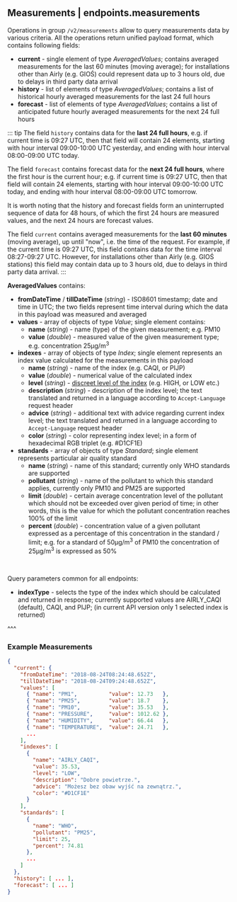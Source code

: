 ## Measurements | endpoints.measurements

Operations in group `/v2/measurements` allow to query measurements data by various criteria. All the operations return unified payload format, which contains following fields:
- **current** - single element of type _AveragedValues_; contains averaged measurements for the last 60 minutes (moving average); for installations other than Airly (e.g. GIOŚ) could represent data up to 3 hours old, due to delays in third party data arrival
- **history** - list of elements of type _AveragedValues_; contains a list of historical hourly averaged measurements for the last 24 full hours
- **forecast** - list of elements of type _AveragedValues_; contains a list of anticipated future hourly averaged measurements for the next 24 full hours

::: tip
The field `history` contains data for the **last 24 full hours**, e.g. if current time is 09:27 UTC, then that field will contain 24 elements, starting with hour interval 09:00-10:00 UTC yesterday, and ending with hour interval 08:00-09:00 UTC today. 

The field `forecast` contains forecast data for the **next 24 full hours**, where the first hour is the current hour; e.g. if current time is 09:27 UTC, then that field will contain 24 elements, starting with hour interval 09:00-10:00 UTC today, and ending with hour interval 08:00-09:00 UTC tomorrow.

It is worth noting that the history and forecast fields form an uninterrupted sequence of data for 48 hours, of which the first 24 hours are measured values, and the next 24 hours are forecast values.

The field `current` contains averaged measurements for the **last 60 minutes** (moving average), up until "now", i.e. the time of the request. For example, if the current time is 09:27 UTC, this field contains data for the time interval 08:27-09:27 UTC. However, for installations other than Airly (e.g. GIOŚ stations) this field may contain data up to 3 hours old, due to delays in third party data arrival.
:::

**AveragedValues** contains:
- **fromDateTime** / **tillDateTime** (_string_) - ISO8601 timestamp; date and time in UTC; the two fields represent time interval during which the data in this payload was measured and averaged
- **values** - array of objects of type _Value_; single element contains:
    - **name** (_string_) - name (type) of the given measurement; e.g. PM10
    - **value** (_double_) - measured value of the given measurement type; e.g. concentration 25µg/m<sup>3</sup>
- **indexes** - array of objects of type _Index_; single element represents an index value calculated for the measurements in this payload
    - **name**  (_string_) - name of the index (e.g. CAQI, or PIJP)
    - **value** (_double_) - numerical value of the calculated index
    - **level** (_string_) - [discreet level of the index](#endpoints.meta.indexes) (e.g. HIGH, or LOW etc.)
    - **description** (_string_) - description of the index level; the text translated and returned in a language according to `Accept-Language` request header
    - **advice** (_string_) - additional text with advice regarding current index level; the text translated and returned in a language according to `Accept-Language` request header
    - **color** (_string_) - color representing index level; in a form of hexadecimal RGB triplet (e.g. #D1CF1E)
- **standards** - array of objects of type _Standard_; single element represents particular air quality standard
    - **name** (_string_) - name of this standard; currently only WHO standards are supported
    - **pollutant** (_string_) - name of the pollutant to which this standard applies, currently only PM10 and PM25 are supported
    - **limit** (_double_) - certain average concentration level of the pollutant which should not be exceeded over given period of time; in other words, this is the value for which the pollutant concentration reaches 100% of the limit
    - **percent** (_double_) - concentration value of a given pollutant expressed as a percentage of this concentration in the standard / limit; e.g. for a standard of 50μg/m<sup>3</sup> of PM10 the concentration of 25μg/m<sup>3</sup> is expressed as 50%

<p>&nbsp;</p>

Query parameters common for all endpoints:
- **indexType** - selects the type of the index which should be calculated and returned in response; currently supported values are AIRLY_CAQI (default), CAQI, and PIJP; (in current API version only 1 selected index is returned)

^^^

### Example Measurements

```json
{
  "current": {
    "fromDateTime": "2018-08-24T08:24:48.652Z",
    "tillDateTime": "2018-08-24T09:24:48.652Z",
    "values": [
      { "name": "PM1",          "value": 12.73   },
      { "name": "PM25",         "value": 18.7    },
      { "name": "PM10",         "value": 35.53   },
      { "name": "PRESSURE",     "value": 1012.62 },
      { "name": "HUMIDITY",     "value": 66.44   },
      { "name": "TEMPERATURE",  "value": 24.71   },
      ...
    ],
    "indexes": [
      {
        "name": "AIRLY_CAQI",
        "value": 35.53,
        "level": "LOW",
        "description": "Dobre powietrze.",
        "advice": "Możesz bez obaw wyjść na zewnątrz.",
        "color": "#D1CF1E"
      }
    ],
    "standards": [
      {
        "name": "WHO",
        "pollutant": "PM25",
        "limit": 25,
        "percent": 74.81
      },
      ...
    ]
  },
  "history": [ ... ],
  "forecast": [ ... ]
}
```
